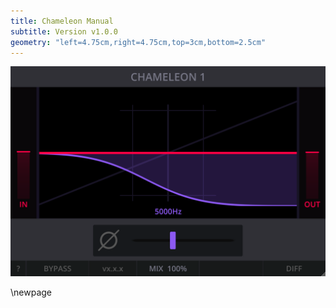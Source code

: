 ```yaml
---
title: Chameleon Manual
subtitle: Version v1.0.0
geometry: "left=4.75cm,right=4.75cm,top=3cm,bottom=2.5cm"
---
```


![Chameleon](assets/chameleon.png)

\newpage
